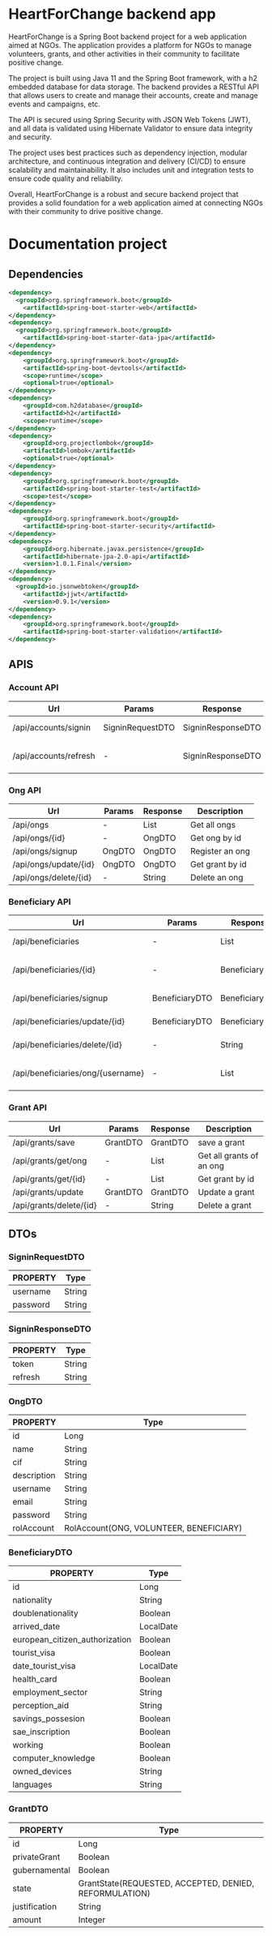 # HeartForChange backend app
HeartForChange is a Spring Boot backend project for a web application aimed at NGOs. The application provides a platform for NGOs to manage volunteers, grants, and other activities in their community to facilitate positive change.

The project is built using Java 11 and the Spring Boot framework, with a h2 embedded database for data storage. The backend provides a RESTful API that allows users to create and manage their accounts, create and manage events and campaigns, etc.

The API is secured using Spring Security with JSON Web Tokens (JWT), and all data is validated using Hibernate Validator to ensure data integrity and security.

The project uses best practices such as dependency injection, modular architecture, and continuous integration and delivery (CI/CD) to ensure scalability and maintainability. It also includes unit and integration tests to ensure code quality and reliability.

Overall, HeartForChange is a robust and secure backend project that provides a solid foundation for a web application aimed at connecting NGOs with their community to drive positive change.

# Documentation project
## Dependencies
```xml
<dependency>
  <groupId>org.springframework.boot</groupId>
	<artifactId>spring-boot-starter-web</artifactId>
</dependency>
<dependency>
  <groupId>org.springframework.boot</groupId>
	<artifactId>spring-boot-starter-data-jpa</artifactId>
</dependency>
<dependency>
	<groupId>org.springframework.boot</groupId>
	<artifactId>spring-boot-devtools</artifactId>
	<scope>runtime</scope>
	<optional>true</optional>
</dependency>
<dependency>
	<groupId>com.h2database</groupId>
	<artifactId>h2</artifactId>
	<scope>runtime</scope>
</dependency>
<dependency>
	<groupId>org.projectlombok</groupId>
	<artifactId>lombok</artifactId>
	<optional>true</optional>
</dependency>
<dependency>
	<groupId>org.springframework.boot</groupId>
	<artifactId>spring-boot-starter-test</artifactId>
	<scope>test</scope>
</dependency>
<dependency>
	<groupId>org.springframework.boot</groupId>
	<artifactId>spring-boot-starter-security</artifactId>
</dependency>
<dependency>
	<groupId>org.hibernate.javax.persistence</groupId>
	<artifactId>hibernate-jpa-2.0-api</artifactId>
	<version>1.0.1.Final</version>
</dependency>
<dependency>
  <groupId>io.jsonwebtoken</groupId>
	<artifactId>jjwt</artifactId>
	<version>0.9.1</version>
</dependency>
<dependency> 
	<groupId>org.springframework.boot</groupId> 
	<artifactId>spring-boot-starter-validation</artifactId> 
</dependency>
```
## APIS
### Account API
| Url                    | Params        |  Response  | Description                         | 
| --------------------   | ------------- | ---------  | -----------------------------------
| /api/accounts/signin   | SigninRequestDTO | SigninResponseDTO | Login an account           |
| /api/accounts/refresh  | -        | SigninResponseDTO   | Refresh tokens of an account |

### Ong API
| Url                    | Params        |  Response  | Description                         | 
| --------------------   | ------------- | ---------  | -----------------------------------
| /api/ongs | -        | List<OngDTO>   | Get all ongs |
| /api/ongs/{id}   | - | OngDTO | Get ong by id   |
| /api/ongs/signup   | OngDTO | OngDTO | Register an ong        |
| /api/ongs/update/{id}  | OngDTO       | OngDTO | Get grant by id |
| /api/ongs/delete/{id}  | -        | String   | Delete an ong |

### Beneficiary API
| Url                    | Params        |  Response  | Description                         | 
| --------------------   | ------------- | ---------  | -----------------------------------
| /api/beneficiaries | -        | List<BeneficiaryDTO>   | Get all beneficiaries |
| /api/beneficiaries/{id}   | - | BeneficiaryDTO | Get beneficiary by id   |
| /api/beneficiaries/signup   | BeneficiaryDTO | BeneficiaryDTO | Register a beneficiary        |
| /api/beneficiaries/update/{id}  | BeneficiaryDTO       | BeneficiaryDTO | Get grant by id |
| /api/beneficiaries/delete/{id}  | -        | String   | Delete a beneficiary |
| /api/beneficiaries/ong/{username}  | -        | List<BeneficiaryDTO>   | Get beneficiaries by ong |

### Grant API
| Url                    | Params        |  Response  | Description                         | 
| --------------------   | ------------- | ---------  | -----------------------------------
| /api/grants/save   | GrantDTO | GrantDTO | save a grant        |
| /api/grants/get/ong  | -        | List<GrantDTO>   | Get all grants of an ong |
| /api/grants/get/{id}  | -        | List<GrantDTO>   | Get grant by id |
| /api/grants/update  | GrantDTO        | GrantDTO   | Update a grant |
| /api/grants/delete/{id}  | -        | String   | Delete a grant |

## DTOs
### SigninRequestDTO
| PROPERTY               | Type        |  
| --------------------   | ------------- | 
| username               |  String |
| password               | String |

### SigninResponseDTO
| PROPERTY               | Type        |  
| --------------------   | ------------- | 
| token               |  String |
| refresh               | String |

### OngDTO
| PROPERTY               | Type        |  
| --------------------   | ------------- | 
| id               |  Long |
| name               | String |
| cif               | String |
| description      | String |
| username               | String |
| email               | String |
| password               | String |
| rolAccount               | RolAccount(ONG, VOLUNTEER, BENEFICIARY) |
	
	
### BeneficiaryDTO
| PROPERTY               | Type        |  
| --------------------   | ------------- | 
| id               |  Long |
| nationality               | String |
| doublenationality               | Boolean |
| arrived_date      | LocalDate |
| european_citizen_authorization               | Boolean |
| tourist_visa               | Boolean |
| date_tourist_visa               | LocalDate |
| health_card               | Boolean |	
| employment_sector               | String |	
| perception_aid               | String |	
| savings_possesion               | Boolean |	
| sae_inscription               | Boolean |	
| working               | Boolean |	
| computer_knowledge               | Boolean |	
| owned_devices               | String |	
| languages               | String |	

### GrantDTO
| PROPERTY               | Type        |  
| --------------------   | ------------- | 
| id               |  Long |
| privateGrant               | Boolean |
| gubernamental               | Boolean |
| state               | GrantState(REQUESTED, ACCEPTED, DENIED, REFORMULATION) |
| justification               | String |
| amount               | Integer |
	


